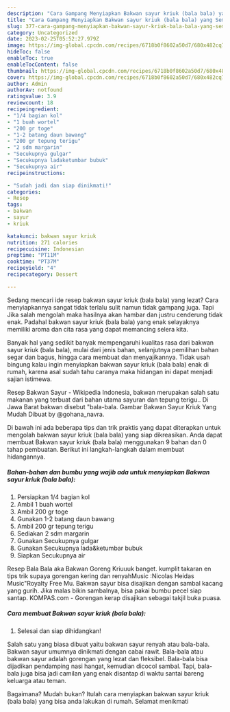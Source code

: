 ```yaml
---
description: "Cara Gampang Menyiapkan Bakwan sayur kriuk (bala bala) yang Sempurna, Buat Buka Puasa Menggugah Selera"
title: "Cara Gampang Menyiapkan Bakwan sayur kriuk (bala bala) yang Sempurna, Buat Buka Puasa Menggugah Selera"
slug: 377-cara-gampang-menyiapkan-bakwan-sayur-kriuk-bala-bala-yang-sempurna-buat-buka-puasa-menggugah-selera
category: Uncategorized
date: 2023-02-25T05:52:27.979Z
image: https://img-global.cpcdn.com/recipes/6718b0f8602a50d7/680x482cq70/bakwan-sayur-kriuk-bala-bala-foto-resep-utama.jpg
hideToc: false
enableToc: true
enableTocContent: false
thumbnail: https://img-global.cpcdn.com/recipes/6718b0f8602a50d7/680x482cq70/bakwan-sayur-kriuk-bala-bala-foto-resep-utama.jpg
cover: https://img-global.cpcdn.com/recipes/6718b0f8602a50d7/680x482cq70/bakwan-sayur-kriuk-bala-bala-foto-resep-utama.jpg
author: Admin
authorAv: notfound
ratingvalue: 3.9
reviewcount: 18
recipeingredient:
- "1/4 bagian kol"
- "1 buah wortel"
- "200 gr toge"
- "1-2 batang daun bawang"
- "200 gr tepung terigu"
- "2 sdm margarin"
- "Secukupnya gulgar"
- "Secukupnya ladaketumbar bubuk"
- "Secukupnya air"
recipeinstructions:

- "Sudah jadi dan siap dinikmati!"
categories:
- Resep
tags:
- bakwan
- sayur
- kriuk

katakunci: bakwan sayur kriuk 
nutrition: 271 calories
recipecuisine: Indonesian
preptime: "PT11M"
cooktime: "PT37M"
recipeyield: "4"
recipecategory: Dessert

---
```



Sedang mencari ide resep bakwan sayur kriuk (bala bala) yang lezat? Cara menyiapkannya sangat tidak terlalu sulit namun tidak gampang juga. Tapi Jika salah mengolah maka hasilnya akan hambar dan justru cenderung tidak enak. Padahal bakwan sayur kriuk (bala bala) yang enak selayaknya memiliki aroma dan cita rasa yang dapat memancing selera kita.


Banyak hal yang sedikit banyak mempengaruhi kualitas rasa dari bakwan sayur kriuk (bala bala), mulai dari jenis bahan, selanjutnya pemilihan bahan segar dan bagus, hingga cara membuat dan menyajikannya. Tidak usah bingung kalau ingin menyiapkan bakwan sayur kriuk (bala bala) enak di rumah, karena asal sudah tahu caranya maka hidangan ini dapat menjadi sajian istimewa.

Resep Bakwan Sayur - Wikipedia Indonesia, bakwan merupakan salah satu makanan yang terbuat dari bahan utama sayuran dan tepung terigu.. Di Jawa Barat bakwan disebut &#34;bala-bala. Gambar Bakwan Sayur Kriuk Yang Mudah Dibuat by @gohana_navra.


Di bawah ini ada beberapa tips dan trik praktis yang dapat diterapkan untuk mengolah bakwan sayur kriuk (bala bala) yang siap dikreasikan. Anda dapat membuat Bakwan sayur kriuk (bala bala) menggunakan 9 bahan dan 0 tahap pembuatan. Berikut ini langkah-langkah dalam membuat hidangannya.

<!--inarticleads1-->

##### Bahan-bahan dan bumbu yang wajib ada untuk menyiapkan Bakwan sayur kriuk (bala bala):

1. Persiapkan 1/4 bagian kol
1. Ambil 1 buah wortel
1. Ambil 200 gr toge
1. Gunakan 1-2 batang daun bawang
1. Ambil 200 gr tepung terigu
1. Sediakan 2 sdm margarin
1. Gunakan Secukupnya gulgar
1. Gunakan Secukupnya lada&amp;ketumbar bubuk
1. Siapkan Secukupnya air


Resep Bala Bala aka Bakwan Goreng Kriuuuk banget. kumplit takaran en tips trik supaya gorengan kering dan renyahMusic :Nicolas Heidas Music&#34;Royalty Free Mu. Bakwan sayur bisa disajikan dengan sambal kacang yang gurih. Jika malas bikin sambalnya, bisa pakai bumbu pecel siap santap. KOMPAS.com - Gorengan kerap disajikan sebagai takjil buka puasa. 

<!--inarticleads2-->

##### Cara membuat Bakwan sayur kriuk (bala bala):


1. Selesai dan siap dihidangkan!

Salah satu yang biasa dibuat yaitu bakwan sayur renyah atau bala-bala. Bakwan sayur umumnya dinikmati dengan cabai rawit. Bala-bala atau bakwan sayur adalah gorengan yang lezat dan fleksibel. Bala-bala bisa dijadikan pendamping nasi hangat, kemudian dicocol sambal. Tapi, bala-bala juga bisa jadi camilan yang enak disantap di waktu santai bareng keluarga atau teman. 

Bagaimana? Mudah bukan? Itulah cara menyiapkan bakwan sayur kriuk (bala bala) yang bisa anda lakukan di rumah. Selamat menikmati
